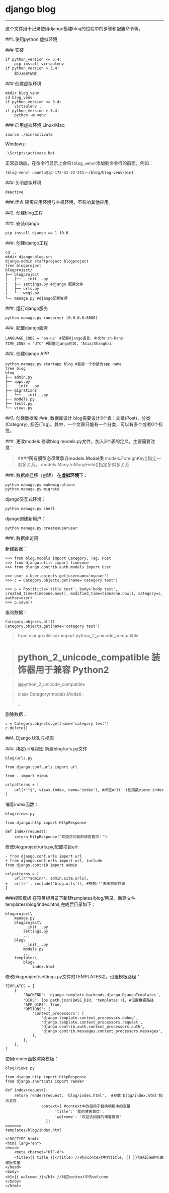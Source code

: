 # django blog
---
这个文件用于记录使用django搭建blog的过程中的步骤和配置命令等。

##1. 使用python 虚拟环境

###·安装

	if python_version <= 3.4:
		pip install virtaulenv
	if python_version > 3.4:
		默认已经安装

###·创建虚拟环境

	mkdir blog_venv
	cd blog_venv
	if python_version <= 3.4:
		virtaulenv .
	if python_version > 3.4:
		python -m venv .

###·启用虚拟环境
Linux/Mac:

	source ./bin/activate

Windows:

	.\Scripts\activate.bat

正常启动后，在命令行显示上会将<code>(blog_venv)</code>添加到命令行的前面，例如：

	(blog-venv) ubuntu@ip-172-31-22-251:~/blog/blog-venv/bin$

###·关闭虚拟环境

	deactive

###.优点
隔离应用环境与主机环境，不影响其他应用。

##2. 创建blog工程

###. 安装django

	pip install django == 1.10.6

###. 创建django工程

	cd ..
	mkdir django-blog-src
	django-admin startproject blogproject
	tree blogproject	
	blogproject/
	├── blogproject
	│   ├── __init__.py
	│   ├── settings.py #django 配置文件
	│   ├── urls.py
	│   └── wsgi.py
	└── manage.py #django配置管理

###. 运行django服务

	python manage.py runserver [0.0.0.0:8000]

###. 配置django服务

	LANGUAGE_CODE = 'en-us' #配置django语言，中文为'zh-hans'
	TIME_ZONE = 'UTC' #配置django时区，'Asia/Shanghai'
	
###. 创建django APP

	python manage.py startapp blog #最后一个参数为app name
	tree blog
	blog
	├── admin.py
	├── apps.py
	├── __init__.py
	├── migrations
	│   └── __init__.py
	├── models.py
	├── tests.py
	└── views.py

##3. 创建数据库
###. 数据库设计
blog需要设计3个表：文章(Post)，分类(Category), 标签(Tag)。其中，一个文章只能有一个分类，可以有多个或者0个标签。

###. 更改models
修改blog models.py文件，加入3个表的定义，主要需要注意：
> ####**所有模型必须继承自models.Model类**
> models.ForeignKey()指定一对多关系。
> models.ManyToManyField()指定多对多关系

###. 数据库迁移（创建）
在**虚拟环境**下：

	python manage.py makemigrations
	python manage.py migrate
django交互式环境：

	python manage.py shell

django创建新用户：

	python manage.py createsuperuser
	
###. 数据库访问

新建数据：
	
	>>> from blog.models import Category, Tag, Post
	>>> from django.utils import timezone
	>>> from django.contrib.auth.models import User
	
	>>> user = User.objects.get(username='myuser')
	>>> c = Category.objects.get(name='category test')
	
	>>> p = Post(title='title test', body='body test', created_time=timezone.now(), modified_time=timezone.now(), category=c, author=user)
	>>> p.save()
	
查询数据：

	Category.objects.all()
	Category.objects.get(name='category test')

>	from django.utils.six import python_2_unicode_compatible

>	# python_2_unicode_compatible 装饰器用于兼容 Python2

> 	@python_2_unicode_compatible
 
>	class Category(models.Model):
>
>	...

删除数据：

	c = Category.objects.get(name='category test')
	c.delete()

##4. Django URL与视图

###. 绑定url与视图
新建blog/urls.py文件

	blog/urls.py

	from django.conf.urls import url

	from . import views

	urlpatterns = [
    	url(r'^$', views.index, name='index'), #绑定url('')到函数views.index
	]

编写index函数：

	blog/views.py
	
	from django.http import HttpResponse
	
	def index(request):
	    return HttpResponse("欢迎访问我的博客首页！")
修改blogproject/urls.py,配置项目url:

	- from django.conf.urls import url
	+ from django.conf.urls import url, include
	from django.contrib import admin
	
	urlpatterns = [
	    url(r'^admin/', admin.site.urls),
	+   url(r'', include('blog.urls')), #参数r''表示前缀目录
	]

###视图模板
在项目根目录下新建templates/blog/目录，新建文件templates/blog/index.html,完成后目录如下：

	blogproject\
	    manage.py
	    blogproject\
	        __init__.py
	        settings.py
	        ...
	    blog\
	        __init__.py
	        models.py
	        ,,,
	    templates\
	        blog\
	            index.html

修改blogproject/settings.py文件的TEMPLATES项，设置模板路径：

	TEMPLATES = [
	    {
	        'BACKEND': 'django.template.backends.django.DjangoTemplates',
	        'DIRS': [os.path.join(BASE_DIR, 'templates')], #设置模板路径
	        'APP_DIRS': True,
	        'OPTIONS': {
	            'context_processors': [
	                'django.template.context_processors.debug',
	                'django.template.context_processors.request',
	                'django.contrib.auth.context_processors.auth',
	                'django.contrib.messages.context_processors.messages',
	            ],
	        },
	    },
	]
	
使用render函数渲染模板：

	blog/views.py
	
	from django.http import HttpResponse
	from django.shortcuts import render
	
	def index(request):
	    return render(request, 'blog/index.html',  #参数'blog/index.html'指示文件
	    			context={ #context中的值用于替换模板中的变量
	                      'title': '我的博客首页', 
	                      'welcome': '欢迎访问我的博客首页'
	                  })
	=======
	templates/blog/index.html
	
	<!DOCTYPE html>
	<html lang="en">
	<head>
	    <meta charset="UTF-8">
	    <title>{{ title }}</title> //对应context中的title, {{ }}包括起来的叫做模板变量
	</head>
	<body>
	<h1>{{ welcome }}</h1> //对应context中的welcome
	</body>
	</html>
	
